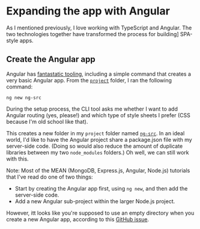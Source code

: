 # Expanding the app with Angular

As I mentioned previously, I love working with TypeScript and Angular.
The two technologies together have transformed the process for building]
SPA-style apps.

## Create the Angular app

Angular has [fantastatic tooling](https://angular.io/cli), including a simple
command that creates a very basic Angular app. From the [`project`](../project)
folder, I ran the following command:

```
ng new ng-src

```

During the setup process, the CLI tool asks me whether I want to add
Angular routing (yes, please!) and which type of style sheets I prefer
(CSS because I'm old school like that).

This creates a new folder in my `project` folder named
[`ng-src`](../project/ng-src). In an ideal world, I'd like to have the Angular
project share a package.json file with my server-side code. (Doing so would
also reduce the amount of duplicate libraries between my two `node_modules` folders.) Oh well, we can still work with this.

Note: Most of the MEAN (MongoDB, Express.js, Angular, Node.js) tutorials that
I've read do one of two things:

  * Start by creating the Angular app first, using `ng new`, and then
    add the server-side code.
  * Add a new Angular sub-project within the larger Node.js project.

However, itt looks like you're supposed to use an empty directory when you
create a new Angular app, according to this
[GitHub issue](https://github.com/angular/angular-cli/issues/15440).

